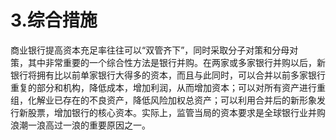 # 3.综合措施

商业银行提高资本充足率往往可以“双管齐下”，同时采取分子对策和分母对<br />
    策，其中非常重要的一个综合性方法是银行并购。在两家或多家银行并购以后，新<br />
    银行将拥有比以前单家银行大得多的资本，而且与此同时，可以合并以前多家银行<br />
    重复的部分和机构，降低成本，增加利润，从而增加资本；可以对所有资产进行重<br />
    组，化解业已存在的不良资产，降低风险加权总资产；可以利用合并后的新形象发<br />
    行新股票，增加银行的核心资本。实际上，监管当局的资本要求是全球银行业并购<br />
  浪潮一浪高过一浪的重要原因之一。